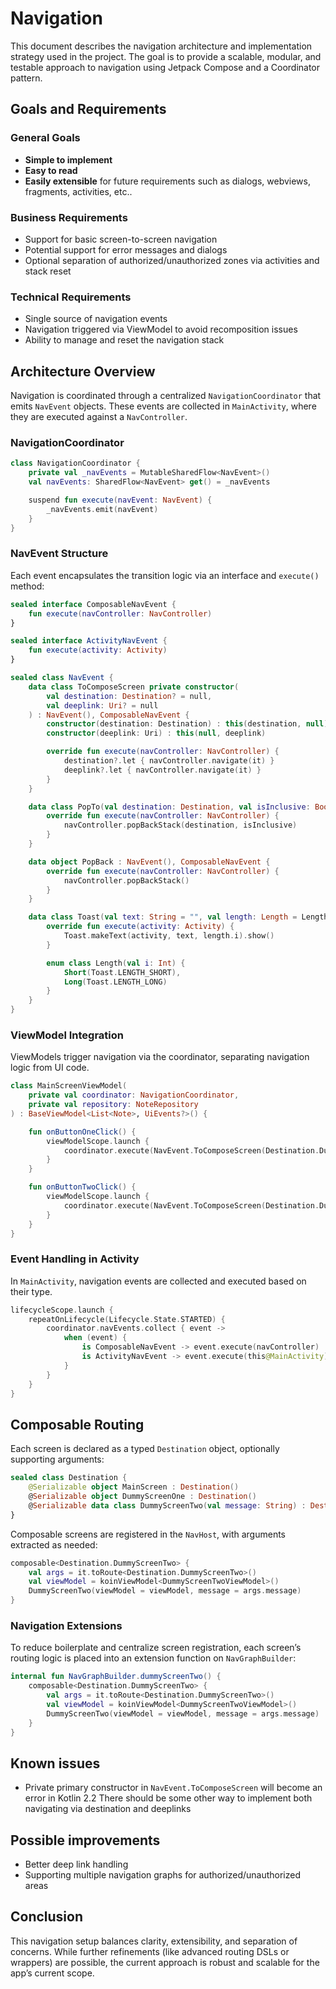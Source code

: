 # Navigation

This document describes the navigation architecture and implementation strategy used in the project. The goal is to provide a scalable, modular, and testable approach to navigation using Jetpack Compose and a Coordinator pattern.

## Goals and Requirements

### General Goals

- **Simple to implement**
- **Easy to read**
- **Easily extensible** for future requirements such as dialogs, webviews, fragments, activities, etc..

### Business Requirements

- Support for basic screen-to-screen navigation
- Potential support for error messages and dialogs
- Optional separation of authorized/unauthorized zones via activities and stack reset

### Technical Requirements

- Single source of navigation events
- Navigation triggered via ViewModel to avoid recomposition issues
- Ability to manage and reset the navigation stack

## Architecture Overview

Navigation is coordinated through a centralized `NavigationCoordinator` that emits `NavEvent` objects. These events are collected in `MainActivity`, where they are executed against a `NavController`.

### NavigationCoordinator

```kotlin
class NavigationCoordinator {
    private val _navEvents = MutableSharedFlow<NavEvent>()
    val navEvents: SharedFlow<NavEvent> get() = _navEvents

    suspend fun execute(navEvent: NavEvent) {
        _navEvents.emit(navEvent)
    }
}
```

### NavEvent Structure

Each event encapsulates the transition logic via an interface and `execute()` method:

```kotlin
sealed interface ComposableNavEvent {
    fun execute(navController: NavController)
}

sealed interface ActivityNavEvent {
    fun execute(activity: Activity)
}

sealed class NavEvent {
    data class ToComposeScreen private constructor(
        val destination: Destination? = null,
        val deeplink: Uri? = null
    ) : NavEvent(), ComposableNavEvent {
        constructor(destination: Destination) : this(destination, null)
        constructor(deeplink: Uri) : this(null, deeplink)

        override fun execute(navController: NavController) {
            destination?.let { navController.navigate(it) }
            deeplink?.let { navController.navigate(it) }
        }
    }

    data class PopTo(val destination: Destination, val isInclusive: Boolean = false) : NavEvent(), ComposableNavEvent {
        override fun execute(navController: NavController) {
            navController.popBackStack(destination, isInclusive)
        }
    }

    data object PopBack : NavEvent(), ComposableNavEvent {
        override fun execute(navController: NavController) {
            navController.popBackStack()
        }
    }

    data class Toast(val text: String = "", val length: Length = Length.Short) : NavEvent(), ActivityNavEvent {
        override fun execute(activity: Activity) {
            Toast.makeText(activity, text, length.i).show()
        }

        enum class Length(val i: Int) {
            Short(Toast.LENGTH_SHORT),
            Long(Toast.LENGTH_LONG)
        }
    }
}
```

### ViewModel Integration

ViewModels trigger navigation via the coordinator, separating navigation logic from UI code.

```kotlin
class MainScreenViewModel(
    private val coordinator: NavigationCoordinator,
    private val repository: NoteRepository
) : BaseViewModel<List<Note>, UiEvents?>() {

    fun onButtonOneClick() {
        viewModelScope.launch {
            coordinator.execute(NavEvent.ToComposeScreen(Destination.DummyScreenOne))
        }
    }

    fun onButtonTwoClick() {
        viewModelScope.launch {
            coordinator.execute(NavEvent.ToComposeScreen(Destination.DummyScreenTwo("Sample message")))
        }
    }
}
```

### Event Handling in Activity

In `MainActivity`, navigation events are collected and executed based on their type.

```kotlin
lifecycleScope.launch {
    repeatOnLifecycle(Lifecycle.State.STARTED) {
        coordinator.navEvents.collect { event ->
            when (event) {
                is ComposableNavEvent -> event.execute(navController)
                is ActivityNavEvent -> event.execute(this@MainActivity)
            }
        }
    }
}
```

## Composable Routing

Each screen is declared as a typed `Destination` object, optionally supporting arguments:

```kotlin
sealed class Destination {
    @Serializable object MainScreen : Destination()
    @Serializable object DummyScreenOne : Destination()
    @Serializable data class DummyScreenTwo(val message: String) : Destination()
}
```

Composable screens are registered in the `NavHost`, with arguments extracted as needed:

```kotlin
composable<Destination.DummyScreenTwo> {
    val args = it.toRoute<Destination.DummyScreenTwo>()
    val viewModel = koinViewModel<DummyScreenTwoViewModel>()
    DummyScreenTwo(viewModel = viewModel, message = args.message)
}
```

### Navigation Extensions

To reduce boilerplate and centralize screen registration, each screen’s routing logic is placed into an extension function on `NavGraphBuilder`:

```kotlin
internal fun NavGraphBuilder.dummyScreenTwo() {
    composable<Destination.DummyScreenTwo> {
        val args = it.toRoute<Destination.DummyScreenTwo>()
        val viewModel = koinViewModel<DummyScreenTwoViewModel>()
        DummyScreenTwo(viewModel = viewModel, message = args.message)
    }
}
```

## Known issues

- Private primary constructor in `NavEvent.ToComposeScreen` will become an error in Kotlin 2.2 There should be some other way to implement both navigating via destination and deeplinks

## Possible improvements
- Better deep link handling
- Supporting multiple navigation graphs for authorized/unauthorized areas

## Conclusion

This navigation setup balances clarity, extensibility, and separation of concerns. While further refinements (like advanced routing DSLs or wrappers) are possible, the current approach is robust and scalable for the app’s current scope.